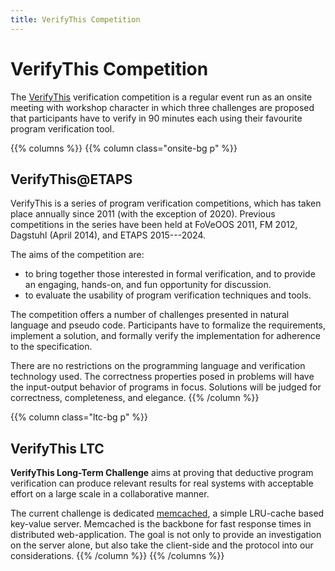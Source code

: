 ```yaml
---
title: VerifyThis Competition 
---
```


# VerifyThis Competition

The [VerifyThis](https://www.pm.inf.ethz.ch/research/verifythis.html)
verification competition is a regular event run as an onsite meeting
with workshop character in which three challenges are proposed that
participants have to verify in 90 minutes each using their favourite
program verification tool.


{{% columns %}}
{{% column class="onsite-bg p" %}}
## VerifyThis@ETAPS 

VerifyThis is a series of program verification competitions, which has
taken place annually since 2011 (with the exception of 2020). Previous
competitions in the series have been held at FoVeOOS 2011, FM 2012,
Dagstuhl (April 2014), and ETAPS 2015---2024.

The aims of the competition are:

-   to bring together those interested in formal verification, and to
    provide an engaging, hands-on, and fun opportunity for discussion.
-   to evaluate the usability of program verification techniques and
    tools.

The competition offers a number of challenges presented in natural
language and pseudo code. Participants have to formalize the
requirements, implement a solution, and formally verify the
implementation for adherence to the specification.

There are no restrictions on the programming language and
verification technology used. The correctness properties posed in
problems will have the input-output behavior of programs in focus.
Solutions will be judged for correctness, completeness, and elegance. 
{{% /column %}}

{{% column class="ltc-bg p" %}}
## VerifyThis LTC 

**VerifyThis Long-Term Challenge** aims at proving that deductive
program verification can produce relevant results for real systems
with acceptable effort on a large scale in a collaborative manner.

The current challenge is dedicated [memcached](/ltc/03memcached), a simple
LRU-cache based key-value server. Memcached is the backbone for fast
response times in distributed web-application. The goal is not only to
provide an investigation on the server alone, but also take the
client-side and the protocol into our considerations.
{{% /column  %}}
{{% /columns %}}
